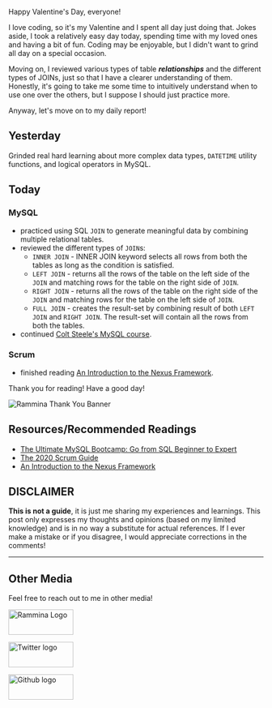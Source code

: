 Happy Valentine's Day, everyone!

I love coding, so it's my Valentine and I spent all day just doing that. Jokes aside, I took a relatively easy day today, spending time with my loved ones and having a bit of fun. Coding may be enjoyable, but I didn't want to grind all day on a special occasion.

Moving on, I reviewed various types of table **_relationships_** and the different types of JOINs, just so that I have a clearer understanding of them. Honestly, it's going to take me some time to intuitively understand when to use one over the others, but I suppose I should just practice more.

Anyway, let's move on to my daily report!

## Yesterday

Grinded real hard learning about more complex data types, `DATETIME` utility functions, and logical operators in MySQL.

## Today

### MySQL

- practiced using SQL `JOIN` to generate meaningful data by combining multiple relational tables.
- reviewed the different types of `JOIN`s:
  - `INNER JOIN` - INNER JOIN keyword selects all rows from both the tables as long as the condition is satisfied.
  - `LEFT JOIN` - returns all the rows of the table on the left side of the `JOIN` and matching rows for the table on the right side of `JOIN`.
  - `RIGHT JOIN` - returns all the rows of the table on the right side of the `JOIN` and matching rows for the table on the left side of `JOIN`.
  - `FULL JOIN` - creates the result-set by combining result of both `LEFT JOIN` and `RIGHT JOIN`. The result-set will contain all the rows from both the tables.
- continued [Colt Steele's MySQL course](https://www.udemy.com/course/the-ultimate-mysql-bootcamp-go-from-sql-beginner-to-expert/).

### Scrum

- finished reading [An Introduction to the Nexus Framework](https://scrumorg-website-prod.s3.amazonaws.com/drupal/2016-06/An%20Introduction%20to%20the%20Nexus%20Framework%20-%20June%202016_0.pdf).

Thank you for reading! Have a good day!

![Rammina Thank You Banner](https://dev-to-uploads.s3.amazonaws.com/uploads/articles/x9ayfxxxaz2g2hfcqbsk.png)

## Resources/Recommended Readings

- [The Ultimate MySQL Bootcamp: Go from SQL Beginner to Expert](https://www.udemy.com/course/the-ultimate-mysql-bootcamp-go-from-sql-beginner-to-expert/)
- [The 2020 Scrum Guide](https://scrumguides.org/scrum-guide.html)
- [An Introduction to the Nexus Framework](https://scrumorg-website-prod.s3.amazonaws.com/drupal/2016-06/An%20Introduction%20to%20the%20Nexus%20Framework%20-%20June%202016_0.pdf)

## DISCLAIMER

**This is not a guide**, it is just me sharing my experiences and learnings. This post only expresses my thoughts and opinions (based on my limited knowledge) and is in no way a substitute for actual references. If I ever make a mistake or if you disagree, I would appreciate corrections in the comments!

<hr />

## Other Media

Feel free to reach out to me in other media!

<span><a target="_blank" href="https://www.rammina.com"><img src="https://res.cloudinary.com/rammina/image/upload/v1638444046/rammina-button-128_x9ginu.png" alt="Rammina Logo" width="128" height="50"/></a></span>

<span><a target="_blank" href="https://twitter.com/RamminaR"><img src="https://res.cloudinary.com/rammina/image/upload/v1636792959/twitter-logo_laoyfu_pdbagm.png" alt="Twitter logo" width="128" height="50"/></a></span>

<span><a target="_blank" href="https://github.com/Rammina"><img src="https://res.cloudinary.com/rammina/image/upload/v1636795051/GitHub-Emblem2_epcp8r.png" alt="Github logo" width="128" height="50"/></a></span>
